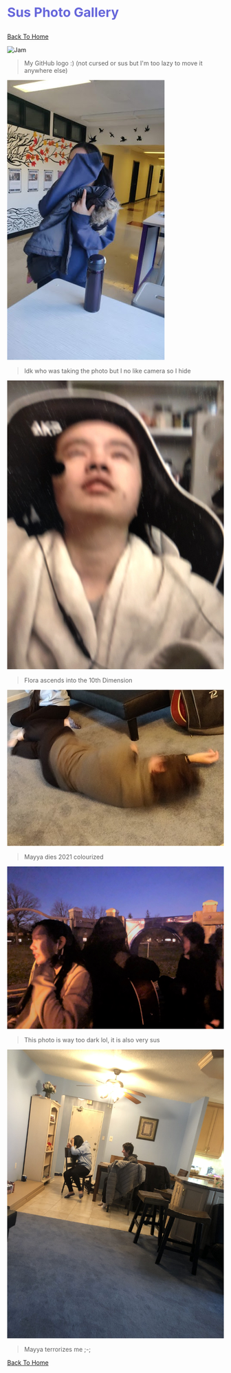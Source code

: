 <h1 style="font-size:30px;"><p style="color:#6666db;">Sus Photo Gallery</p></h1>

[Back To Home](/index.md)

![Jam](https://jqiao6835.github.io/Qiaowo.github.io/images/jam%20fluffly%20black%20cape%20(2).png)
>My GitHub logo :) (not cursed or sus but I'm too lazy to move it anywhere else)

![Me hiding from camera](/githubimages/I_hide.jpg)
>Idk who was taking the photo but I no like camera so I hide

![Flora ascends](/githubimages/Flora_ascends.jpg)
>Flora ascends into the 10th Dimension

![Mayya dies](/githubimages/mayyas_ded.jpg)
>Mayya dies 2021 colourized

![Sus night photo](/githubimages/nightphotosus.jpg)
>This photo is way too dark lol, it is also very sus

![Mayya terrorizes me](/githubimages/mayyaterrorizesme.jpg)
>Mayya terrorizes me ;-;

[Back To Home](/index.md)